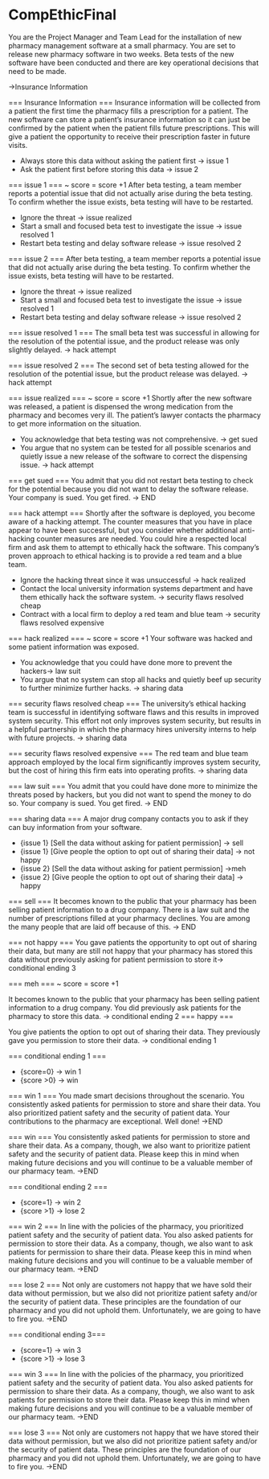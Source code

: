 # CompEthicFinal
You are the Project Manager and Team Lead for the installation of new pharmacy management software at a small pharmacy.  You are set to release new pharmacy software in two weeks.  Beta tests of the new software have been conducted and there are key operational decisions that need to be made.

->Insurance Information

=== Insurance Information ===
Insurance information will be collected from a patient the first time the pharmacy fills a prescription for a patient.  The new software can store a patient’s insurance information so it can just be confirmed by the patient when the patient fills future prescriptions.  This will give a patient the opportunity to receive their prescription faster in future visits.

+ Always store this data without asking the patient first -> issue 1
+ Ask the patient first before storing this data -> issue 2

=== issue 1 ===
~ score = score +1
After beta testing, a team member reports a potential issue that did not actually arise during the beta testing.  To confirm whether the issue exists, beta testing will have to be restarted.

+ Ignore the threat ->  issue realized
+ Start a small and focused beta test to investigate the issue -> issue resolved 1
+ Restart beta testing and delay software release -> issue resolved 2

=== issue 2 ===
After beta testing, a team member reports a potential issue that did not actually arise during the beta testing.  To confirm whether the issue exists, beta testing will have to be restarted.

+ Ignore the threat -> issue realized
+ Start a small and focused beta test to investigate the issue -> issue resolved 1
+ Restart beta testing and delay software release -> issue resolved 2

=== issue resolved 1 ===
The small beta test was successful in allowing for the resolution of the potential issue, and the product release was only slightly delayed. -> hack attempt

=== issue resolved 2 ===
The second set of beta testing allowed for the resolution of the potential issue, but the product release was delayed. -> hack attempt

=== issue realized ===
~ score = score +1
Shortly after the new software was released, a patient is dispensed the wrong medication from the pharmacy and becomes very ill.  The patient’s lawyer contacts the pharmacy to get more information on the situation.

+ You acknowledge that beta testing was not comprehensive. -> get sued
+ You argue that no system can be tested for all possible scenarios and quietly issue a new release of the software to correct the dispensing issue. -> hack attempt

 === get sued ===
You admit that you did not restart beta testing to check for the potential because you did not want to delay the software release.  Your company is sued.  You get fired. -> END

=== hack attempt ===
Shortly after the software is deployed, you become aware of a hacking attempt.  The counter measures that you have in place appear to have been successful, but you consider whether additional anti-hacking counter measures are needed.  You could hire a respected local firm and ask them to attempt to ethically hack the software.  This company’s proven approach to ethical hacking is to provide a red team and a blue team.
+ Ignore the hacking threat since it was unsuccessful -> hack realized
+ Contact the local university information systems department and have them ethically hack the software system.  -> security flaws resolved cheap
+ Contract with a local firm to deploy a red team and blue team -> security flaws resolved expensive

=== hack realized ===
~ score = score +1
Your software was hacked and some patient information was exposed. 

+ You acknowledge that you could have done more to prevent the hackers-> law suit
+ You argue that no system can stop all hacks and quietly beef up security to further minimize further hacks. -> sharing data

=== security flaws resolved cheap ===
The university’s ethical hacking team is successful in identifying software flaws and this results in improved system security.  This effort not only improves system security, but results in a helpful partnership in which the pharmacy hires university interns to help with future projects. -> sharing data

=== security flaws resolved expensive ===
The red team and blue team approach employed by the local firm significantly improves system security, but the cost of hiring this firm eats into operating profits. -> sharing data

=== law suit ===
You admit that you could have done more to minimize the threats posed by hackers, but you did not want to spend the money to do so.  Your company is sued.  You get fired. -> END

=== sharing data ===
A major drug company contacts you to ask if they can buy information from your software.
+ {issue 1} [Sell the data without asking for patient permission] -> sell
+ {issue 1} [Give people the option to opt out of sharing their data] -> not happy
+ {issue 2} [Sell the data without asking for patient permission] ->meh
+ {issue 2} [Give people the option to opt out of sharing their data] -> happy

=== sell ===
It becomes known to the public that your pharmacy has been selling patient information to a drug company.  There is a law suit and the number of prescriptions filled at your pharmacy declines.  You are among the many people that are laid off because of this. -> END


=== not happy ===
You gave patients the opportunity to opt out of sharing their data, but many are still not happy that your pharmacy has stored this data without previously asking for patient permission to store it-> conditional ending 3

=== meh ===
~ score = score +1

It becomes known to the public that your pharmacy has been selling patient information to a drug company.  You did previously ask patients for the pharmacy to store this data. -> conditional ending 2
=== happy ===

You give patients the option to opt out of sharing their data.  They previously gave you permission to store their data. -> conditional ending 1

=== conditional ending 1 ===
+ {score=0} -> win 1
+ {score >0} -> win

=== win 1 ===
You made smart decisions throughout the scenario.  You consistently asked patients for permission to store and share their data.  You also prioritized patient safety and the security of patient data.  Your contributions to the pharmacy are exceptional.  Well done! ->END

=== win ===
You consistently asked patients for permission to store and share their data.  As a company, though, we also want to prioritize patient safety and the security of patient data.  Please keep this in mind when making future decisions and you will continue to be a valuable member of our pharmacy team.  ->END

=== conditional ending 2 ===

+ {score=1}  ->  win 2
+ {score >1}  ->  lose 2

=== win 2 ===
In line with the policies of the pharmacy, you prioritized patient safety and the security of patient data.  You also asked patients for permission to store their data.  As a company, though, we also want to ask patients for permission to share their data.   Please keep this in mind when making future decisions and you will continue to be a valuable member of our pharmacy team.  ->END

=== lose 2 ===
Not only are customers not happy that we have sold their data without permission, but we also did not prioritize patient safety and/or the security of patient data.  These principles are the foundation of our pharmacy and you did not uphold them.  Unfortunately, we are going to have to fire you.  ->END

=== conditional ending 3===
+ {score=1}  ->  win 3
+ {score >1}  ->  lose 3

=== win 3 ===
In line with the policies of the pharmacy, you prioritized patient safety and the security of patient data.  You also asked patients for permission to share their data.  As a company, though, we also want to ask patients for permission to store their data.   Please keep this in mind when making future decisions and you will continue to be a valuable member of our pharmacy team.  ->END

=== lose 3 ===
Not only are customers not happy that we have stored their data without permission, but we also did not prioritize patient safety and/or the security of patient data.  These principles are the foundation of our pharmacy and you did not uphold them.  Unfortunately, we are going to have to fire you.  ->END
